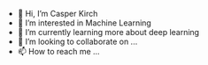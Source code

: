 - 👋 Hi, I’m Casper Kirch
- 👀 I’m interested in Machine Learning
- 🌱 I’m currently learning more about deep learning
- 💞️ I’m looking to collaborate on ...
- 📫 How to reach me ...

<!---
CasKirch/CasKirch is a ✨ special ✨ repository because its `README.md` (this file) appears on your GitHub profile.
You can click the Preview link to take a look at your changes.
--->
